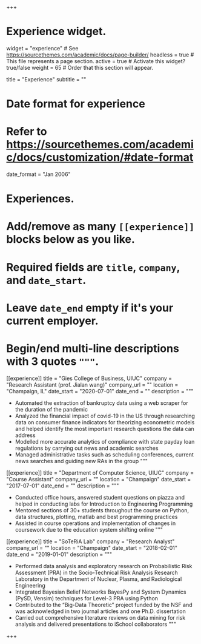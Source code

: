 +++
# Experience widget.
widget = "experience"  # See https://sourcethemes.com/academic/docs/page-builder/
headless = true  # This file represents a page section.
active = true  # Activate this widget? true/false
weight = 65  # Order that this section will appear.

title = "Experience"
subtitle = ""

# Date format for experience
#   Refer to https://sourcethemes.com/academic/docs/customization/#date-format
date_format = "Jan 2006"

# Experiences.
#   Add/remove as many `[[experience]]` blocks below as you like.
#   Required fields are `title`, `company`, and `date_start`.
#   Leave `date_end` empty if it's your current employer.
#   Begin/end multi-line descriptions with 3 quotes `"""`.
[[experience]]
  title = "Gies College of Business, UIUC"
  company = "Research Assistant (prof. Jialan wang)"
  company_url = ""
  location = "Champaign, IL"
  date_start = "2020-07-01"
  date_end = ""
  description = """
  * Automated the extraction of bankruptcy data using a web scraper for the duration of the pandemic
  * Analyzed the financial impact of covid-19 in the US through researching data on consumer finance indicators for theorizing econometric models       and helped identify the most important research questions the data can address
  * Modelled more accurate analytics of compliance with state payday loan regulations by carrying out news and academic searches
  * Managed administrative tasks such as scheduling conferences, current news searches and guiding new RAs in the group
  """

[[experience]]
  title = "Department of Computer Science, UIUC"
  company = "Course Assistant"
  company_url = ""
  location = "Champaign"
  date_start = "2017-07-01"
  date_end = ""
  description = """
  * Conducted office hours, answered student questions on piazza and helped in conducting labs for Introduction to Engineering Programming
  * Mentored sections of 30+ students throughout the course on Python, data structures, plotting, matlab and best programming practices
  * Assisted in course operations and implementation of changes in coursework due to the education system shifting online
  """
  
  [[experience]]
  title = "SoTeRiA Lab"
  company = "Research Analyst"
  company_url = ""
  location = "Champaign"
  date_start = "2018-02-01"
  date_end = "2019-01-01"
  description = """
  * Performed data analysis and exploratory research on Probabilistic Risk Assessment (PRA) in the Socio-Technical Risk Analysis Research Laboratory     in the Department of Nuclear, Plasma, and Radiological Engineering
  * Integrated Bayesian Belief Networks BayesPy and System Dynamics (PySD, Vensim) techniques for Level-3 PRA using Python
  * Contributed to the “Big-Data Theoretic” project funded by the NSF and was acknowledged in two journal articles and one Ph.D. dissertation
  * Carried out comprehensive literature reviews on data mining for risk analysis and delivered presentations to iSchool collaborators
  """

+++
